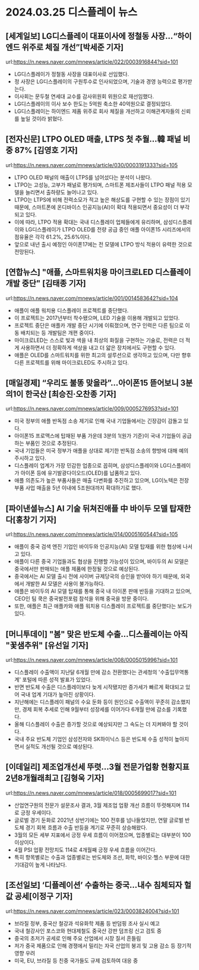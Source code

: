 # 2024.03.25 디스플레이 뉴스

## [세계일보] LG디스플레이 대표이사에 정철동 사장…“하이엔드 위주로 체질 개선”[박세준 기자]
url:https://n.news.naver.com/mnews/article/022/0003916844?sid=101
- LG디스플레이가 정철동 사장을 대표이사로 선임했다.
- 정 사장은 LG디스플레이의 구원투수로 인사되었으며, 기술과 경영 능력으로 평가받는다.
- 이사회는 문두철 연세대 교수를 감사위원회 위원으로 재선임했다.
- LG디스플레이의 이사 보수 한도는 5억원 축소한 40억원으로 결정되었다.
- LG디스플레이는 하이엔드 제품 위주로 회사 체질을 개선하고 이해관계자들의 신뢰를 높일 것이라 밝혔다.

## [전자신문] LTPO OLED 매출, LTPS 첫 추월…韓 패널 비중 87% [김영호 기자]
url:https://n.news.naver.com/mnews/article/030/0003191333?sid=105
- LTPO OLED 패널의 매출이 LTPS를 넘어섰다는 분석이 나왔다.
- LTPO는 고성능, 고부가 패널로 평가되며, 스마트폰 제조사들이 LTPO 패널 적용 모델을 늘리면서 출하량도 늘어나고 있다.
- LTPO는 LTPS에 비해 전력소모가 적고 높은 해상도를 구현할 수 있는 장점이 있기 때문에, 스마트폰에 온디바이스 인공지능(AI)이 확대 적용되면서 중요성이 더 부각되고 있다.
- 이에 따라, LTPO 적용 확대는 국내 디스플레이 업체들에게 유리하며, 삼성디스플레이와 LG디스플레이가 LTPO OLED를 전량 공급 중인 애플 아이폰15 시리즈에서의 점유율은 각각 61.2%, 25.6%이다.
- 앞으로 내년 출시 예정인 아이폰17에는 전 모델에 LTPO 방식 적용이 유력한 것으로 전망된다.

## [연합뉴스] "애플, 스마트워치용 마이크로LED 디스플레이 개발 중단" [김태종 기자]
url:https://n.news.naver.com/mnews/article/001/0014583642?sid=104
- 애플이 애플 워치용 디스플레이 프로젝트를 중단했다.
- 이 프로젝트는 2017년부터 착수됐으며, LED 기술을 이용해 개발되고 있었다.
- 프로젝트 중단은 애플카 개발 중단 시기에 이뤄졌으며, 연구 인력은 다른 팀으로 이동 배치되는 등 개발팀은 개편 중이다.
- 마이크로LED는 스스로 빛과 색을 내 최상의 화질을 구현하는 기술로, 전력은 더 적게 사용하면서 더 정확하게 색상을 내고 더 얇은 장치에서도 구현할 수 있다.
- 애플은 OLED를 스마트워치를 위한 최고의 설루션으로 생각하고 있으며, 다만 향후 다른 프로젝트를 위해 마이크로LED도 주시하고 있다.

## [매일경제] “우리도 불똥 맞을라”...아이폰15 뜯어보니 3분의1이 한국산 [최승진·오찬종 기자]
url:https://n.news.naver.com/mnews/article/009/0005276953?sid=101
- 미국 정부의 애플 반독점 소송 제기로 인해 국내 기업들에서는 긴장감이 감돌고 있다.
- 아이폰15 프로맥스에 탑재된 부품 가운데 3분의 1(원가 기준)이 국내 기업들이 공급하는 부품인 것으로 추정된다.
- 국내 기업들은 미국 정부가 애플을 상대로 제기한 반독점 소송의 향방에 대해 예의주시하고 있다.
- 디스플레이 업계가 가장 민감한 업종으로 꼽히며, 삼성디스플레이와 LG디스플레이가 아이폰 등에 유기발광다이오드(OLED)를 납품하고 있다.
- 애플 의존도가 높은 부품사들은 매출 다변화를 추진하고 있으며, LG이노텍은 전장 부품 사업 매출을 5년 이내에 5조원대까지 확대하기로 했다.

## [파이낸셜뉴스] AI 기술 뒤쳐진애플 中 바이두 모델 탑재한다[홍창기 기자]
url:https://n.news.naver.com/mnews/article/014/0005160544?sid=105
- 애플이 중국 검색 엔진 기업인 바이두와 인공지능(AI) 모델 탑재를 위한 협상에 나서고 있다.
- 애플이 다른 중국 기업들과도 협상을 진행할 가능성이 있으며, 바이두의 AI 모델은 중국에서만 판매되는 애플 제품에 한정될 것으로 예상된다.
- 중국에서는 AI 모델 출시 전에 사이버 규제당국의 승인을 받아야 하기 때문에, 외국에서 개발한 AI 모델은 사용이 불가능하다.
- 애플은 바이두의 AI 모델 탑재를 통해 중국 내 아이폰 판매 반등을 기대하고 있으며, CEO인 팀 쿡은 중국발전포럼 참석을 위해 중국을 방문 중이다.
- 또한, 애플은 최근 애플카와 애플 워치용 디스플레이 프로젝트를 중단했다는 보도가 있다.

## [머니투데이] "봄" 맞은 반도체 수출…디스플레이는 아직 "꽃샘추위" [유선일 기자]
url:https://n.news.naver.com/mnews/article/008/0005015996?sid=101
- 디스플레이 수출액이 지난달 6개월 만에 감소 전환했다는 관세청의 '수출입무역통계' 포털에 따른 성적 발표가 있었다.
- 반면 반도체 수출은 디스플레이보다 늦게 시작됐지만 증가세가 빠르게 확대되고 있어 국내 업계 기대가 높아진 상황이다.
- 지난해에는 디스플레이 패널의 수요 둔화 등이 원인으로 수출액이 꾸준히 감소했지만, 경제 회복 추세로 인해 9월부터 성장세를 이어가다 6개월 만에 감소를 기록했다.
- 올해 디스플레이 수출은 증가할 것으로 예상되지만 그 속도는 더 지켜봐야 할 것이다.
- 국내 주요 반도체 기업인 삼성전자와 SK하이닉스 등은 반도체 수출 성적이 높아지면서 실적도 개선될 것으로 예상된다.

## [이데일리] 제조업개선세 뚜렷…3월 전문가업황 현황지표2년8개월래최고 [김형욱 기자]
url:https://n.news.naver.com/mnews/article/018/0005699017?sid=101
- 산업연구원의 전문가 설문조사 결과, 3월 제조업 업황 개선 흐름이 뚜렷해지며 114로 긍정 우세이다.
- 글로벌 경기 둔화로 2021년 상반기에는 100 전후를 넘나들었지만, 연말 글로벌 반도체 경기 회복 흐름과 수출 반등을 계기로 꾸준히 상승해왔다.
- 3월의 모든 세부 지표에서 긍정 우세 흐름이 이어졌으며, 업종별로는 대부분이 100 이상이다.
- 4월 PSI 업황 전망치도 114로 4개월째 긍정 우세 흐름을 이어간다.
- 특히 항목별로는 수출과 업종별로는 반도체와 조선, 화학, 바이오·헬스 부문에 대한 기대감이 높게 나타났다.

## [조선일보] ‘디플레이션’ 수출하는 중국...내수 침체되자 헐값 공세[이정구 기자]
url:https://n.news.naver.com/mnews/article/023/0003824004?sid=101
- 브라질 정부, 중국산 철강과 석유화학 제품 등 반덤핑 조사 실시 예고
- 국내 철강사인 포스코와 현대제철도 중국산 강판 덤프링 신고 검토 중
- 중국의 초저가 공세로 인해 주요 산업에서 시장 질서 흔들림
- 저가 중국 제품으로 인해 경쟁에서 밀리는 자국 산업의 붕괴 및 고용 감소 등 장기적 영향 우려
- 미국, EU, 브라질 등 친중 국가들도 규제 검토하여 대응 중